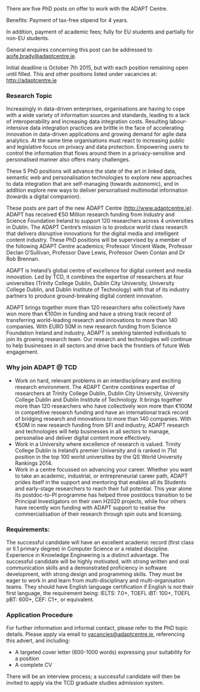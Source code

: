 <html><body><p>There are five PhD posts on offer to work with the ADAPT Centre.

<!--more-->

Benefits: Payment of tax-free stipend for 4 years.

In addition, payment of academic fees; fully for EU students and partially for non-EU students.

General enquires concerning this post can be addressed to <a class="moz-txt-link-abbreviated" href="mailto:aoife.brady@adaptcentre.ie">aoife.brady@adaptcentre.ie</a>.

Initial deadline is October 7th 2015, but with each position remaining open until filled. This and other positions listed under vacancies at: <a class="moz-txt-link-freetext" href="http://adaptcentre.ie">http://adaptcentre.ie</a>
</p><h3>Research Topic</h3>
Increasingly in data-driven enterprises, organisations are having to cope with a wide variety of information sources and standards, leading to a lack of interoperability and increasing data integration costs. Resulting labour-intensive data integration practices are brittle in the face of accelerating innovation in data-driven applications and growing demand for agile data analytics. At the same time organisations must react to increasing public and legislative focus on privacy and data protection. Empowering users to control the information that flows around them in a privacy-sensitive and personalised manner also offers many challenges.

These 5 PhD positions will advance the state of the art in linked data, semantic web and personalisation technologies to explore new approaches to data integration that are self-managing (towards autonomic), and in addition explore new ways to deliver personalised multimodal information (towards a digital companion).

These posts are part of the new ADAPT Centre (<a class="moz-txt-link-freetext" href="http://www.adaptcentre.ie">http://www.adaptcentre.ie</a>). ADAPT has received €50 Million research funding from Industry and Science Foundation Ireland to support 120 researchers across 4 universities in Dublin. The ADAPT Centre’s mission is to produce world class research that delivers disruptive innovations for the digital media and intelligent content industry. These PhD positions will be supervised by a member of the following ADAPT Centre academics; Professor Vincent Wade, Professor Declan O’Sullivan, Professor Dave Lewis, Professor Owen Conlan and Dr Rob Brennan.

ADAPT is Ireland’s global centre of excellence for digital content and media innovation. Led by TCD, it combines the expertise of researchers at four universities (Trinity College Dublin, Dublin City University, University College Dublin, and Dublin Institute of Technology) with that of its industry partners to produce ground-breaking digital content innovation.

ADAPT brings together more than 120 researchers who collectively have won more than €100m in funding and have a strong track record of transferring world-leading research and innovations to more than 140 companies. With EURO 50M in new research funding from Science Foundation Ireland and industry, ADAPT is seeking talented individuals to join its growing research team. Our research and technologies will continue to help businesses in all sectors and drive back the frontiers of future Web engagement.
<h3>Why join ADAPT @ TCD</h3>
<ul>
	<li>Work on hard, relevant problems in an interdisciplinary and exciting research environment. The ADAPT Centre combines expertise of researchers at Trinity College Dublin, Dublin City University, University College Dublin and Dublin Institute of Technology. It brings together more than 120 researchers who have collectively won more than €100M in competitive research funding and have an international track record of bridging research and innovations to more than 140 companies. With €50M in new research funding from SFI and industry, ADAPT research and technologies will help businesses in all sectors to manage, personalise and deliver digital content more effectively.</li>
	<li>Work in a University where excellence of research is valued. Trinity College Dublin is Ireland’s premier University and is ranked in 71st position in the top 100 world universities by the QS World University Rankings 2014.</li>
	<li>Work in a centre focussed on advancing your career. Whether you want to take an academic, industrial, or entrepreneurial career path, ADAPT prides itself in the support and mentoring that enables all its Students and early-stage researchers to reach their full potential. This year alone its postdoc-to-PI programme has helped three postdocs transition to be Principal Investigators on their own H2020 projects, while four others have recently won funding with ADAPT support to realise the commercialisation of their research through spin outs and licensing.</li>
</ul>
<h3>Requirements:</h3>
The successful candidate will have an excellent academic record (first class or II.1 primary degree) in Computer Science or a related discipline. Experience in Knowledge Engineering is a distinct advantage. The successful candidate will be highly motivated, with strong written and oral communication skills and a demonstrated proficiency in software development, with strong design and programming skills. They must be eager to work in and learn from multi-disciplinary and multi-organisation teams. They should have English language certification if English is not their first language, the requirement being: IELTS: 7.0+, TOEFL iBT: 100+, TOEFL pBT: 600+, CEF: C1+, or equivalent.
<h3>Application Procedure</h3>
For further information and informal contact, please refer to the PhD topic details. Please apply via email to <a class="moz-txt-link-abbreviated" href="mailto:vacancies@adaptcentre.ie">vacancies@adaptcentre.ie</a>, referencing this advert, and including:
<ul>
	<li>A targeted cover letter (600-1000 words) expressing your suitability for a position</li>
	<li>A complete CV</li>
</ul>
There will be an interview process; a successful candidate will then be invited to apply via the TCD graduate studies admission system.</body></html>